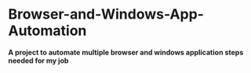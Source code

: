 # Browser-and-Windows-App-Automation
**A project to automate multiple browser and windows application steps needed for my job**
